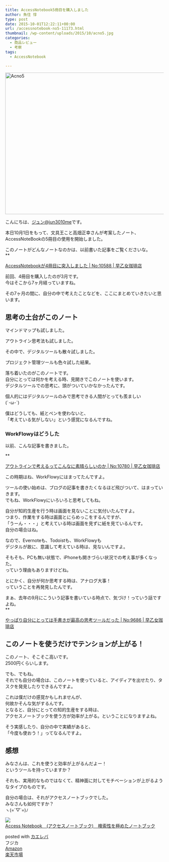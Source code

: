 ```yaml
---
title: AccessNotebook5冊目を購入しました
author: 魚住 惇
type: post
date: 2015-10-01T12:22:11+00:00
url: /accessnotebook-no5-11173.html
thumbnail: /wp-content/uploads/2015/10/acno5.jpg
categories:
  - 商品レビュー
  - 考察
tags:
  - AccessNotebook

---
```

<img decoding="async" loading="lazy" src="/wp-content/uploads/2015/10/acno5.jpg" alt="Acno5" title="acno5.jpg" border="0" width="600" height="450" /><!--more-->

こんにちは、[ジュン@jun3010me][1]です。

本日10月1日をもって、文具王こと高畑正幸さんが考案したノート、  
AccessNoteBookの5冊目の使用を開始しました。

このノートがどんなノートなのかは、以前書いた記事をご覧くださいな。  
**</p> 

<a href="http://192.168.11.200:8000/accessnotebook-4-10588.html" target="_blank">AccessNotebookが4冊目に突入しました | No:10588 | 早乙女珈琲店</a>

</b>  
  
前回、4冊目を購入したのが3月です。  
今はそこから7ヶ月経っていますね。

その7ヶ月の間に、自分の中で考えたことなどを、ここにまとめていきたいと思います。

## 思考の土台がこのノート

マインドマップも試しました。

アウトライン思考法も試しました。

その中で、デジタルツールも散々試しました。

プロジェクト管理ツールも色々試した結果。

落ち着いたのがこのノートです。  
自分にとっては何かを考える時、見開きでこのノートを使います。  
デジタルツールでの思考に、頭がついていかなかったんです。

個人的にはデジタルツールのみで思考できる人間がとっても羨ましい  
(´･ω･\`)

僕はどうしても、紙とペンを使わないと、  
「考えている気がしない」という感覚になるんですね。

### WorkFlowyはどうした

以前、こんな記事を書きました。

**</p> 

<a href="http://192.168.11.200:8000/think-with-outline-10780.html" target="_blank">アウトラインで考えるってこんなに素晴らしいのか | No:10780 | 早乙女珈琲店</a>

</b>  
この時期はね、WorkFlowyにはまってたんですよ。

ツールの使い始めは、ブログの記事を書きたくなるほど飛びついて、はまっていきます。  
でもね、WorkFlowyにいろいろと思考してもね。

自分が知的生産を行う時は画面を見ないことに気付いたんですよ。  
つまり、作業をする時は画面とにらめっこをするんですが、  
「うーん・・・」と考えている時は画面を見ずに紙を見ているんです。  
自分の場合はね。

なので、Evernoteも、Todoistも、WorkFlowyも  
デジタルが故に、意識して考えている時は、見ないんですよ。

そもそも、PCも無い状態で、iPhoneも開きづらい状況での考え事が多くなった。  
っていう理由もありますけどね。

とにかく、自分が何か思考する時は、アナログ大事！  
っていうことを再発見したんです。

まぁ、去年の9月にこういう記事を書いている時点で、気づけ！っていう話ですよね。  
**</p> 

<a href="http://192.168.11.200:8000/tegaki-thinkingtool-mybest-9686.html" target="_blank">やっぱり自分にとっては手書きが最高の思考ツールだった | No:9686 | 早乙女珈琲店</a>

</b>  


## このノートを使うだけでテンションが上がる！

このノート、そこそこ高いです。  
2500円くらいします。

でも、でもね。  
それでも自分の場合は、<span class="b">このノートを使っていると、アイディアを出せたり、タスクを発見したりできる</span>んですよ。

これは僕だけの感覚かもしれませんが、  
何故かそんな気がするんです。  
となると、自分にとっての知的生産をする時は、  
アクセスノートブックを使う方が効率が上がる。ということになりますよね。

そう実感したり、自分の中で実績があると、  
「今度も使おう！」ってなるんですよ。

## 感想

みなさんは、これを使うと効率が上がるんだよー！  
というツールを持っていますか？

それも、実用的なものではなくて、精神面に対してモチベーションが上がるようなタイプのものです。

自分の場合は、それがアクセスノートブックでした。  
みなさんも如何ですか？  
ヽ(=´▽\`=)ﾉ

<div class="kaerebalink-box">
  <div class="kaerebalink-image">
    <a href="http://www.amazon.co.jp/exec/obidos/ASIN/B00DV9UTEE/jn050191-22/ref=nosim/" target="_blank" ><img decoding="async" src="http://ecx.images-amazon.com/images/I/41sW0J7mt-L._SL160_.jpg" style="border: none;" /></a>
  </div>
  <div class="kaerebalink-info">
    <div class="kaerebalink-name">
      <a href="http://www.amazon.co.jp/exec/obidos/ASIN/B00DV9UTEE/jn050191-22/ref=nosim/" target="_blank" >Access Notebook　(アクセスノートブック)　検索性を極めたノートブック</a></p>
      <div class="kaerebalink-powered-date">
        posted with <a href="http://kaereba.com" rel="nofollow" target="_blank">カエレバ</a>
      </div>
    </div>
    <div class="kaerebalink-detail">
      フジカ
    </div>
    <div class="kaerebalink-link1">
      <div class="shoplinkamazon">
        <a href="http://www.amazon.co.jp/gp/search?keywords=access%20notebook&#038;__mk_ja_JP=%83J%83%5E%83J%83i&#038;tag=jn050191-22" target="_blank" >Amazon</a>
      </div>
      <div class="shoplinkrakuten">
        <a href="http://hb.afl.rakuten.co.jp/hgc/13c945af.7f4d37c0.13c945b0.d426235d/?pc=http%3A%2F%2Fsearch.rakuten.co.jp%2Fsearch%2Fmall%2Faccess%2520notebook%2F-%2Ff.1-p.1-s.1-sf.0-st.A-v.2%3Fx%3D0%26scid%3Daf_ich_link_urltxt%26m%3Dhttp%3A%2F%2Fm.rakuten.co.jp%2F" target="_blank" >楽天市場</a>
      </div>
    </div>
  </div>
  <div class="booklink-footer" style="clear: left">
  </div>
</div>

 [1]: https://twitter.com/jun3010me
